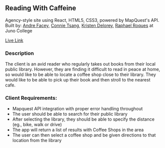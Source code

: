 
## Reading With Caffeine
Agency-style site using React, HTML5, CSS3, powered by MapQuest's API.\
Built by: <a href="https://github.com/afacey">Andre Facey</a>, <a href="https://github.com/connietee22">Connie Tsang</a>, <a href="https://github.com/kdlry">Kristen Delorey</a>, <a href="https://github.com/raphaelroques">Raphael Roques</a> at Juno College

<a href="https://conkrisdreraph.github.io/readingWithCaffeine">Live Link</a>

### Description
The client is an avid reader who regularly takes out books from their local public library. However, they are finding it difficult to read in peace at home, so would like to be able to locate a coffee shop close to their library. They would like to be able to pick up their book and then stroll to the nearest cafe. 

### Client Requirements:
* Mapquest API integration with proper error handling throughout
* The user should be able to search for their public library
* After selecting the library, they should be able to specify the distance (eg., bike, walk or drive)
* The app will return a list of results with Coffee Shops in the area
* The user can then select a coffee shop and be given directions to that location from the library
